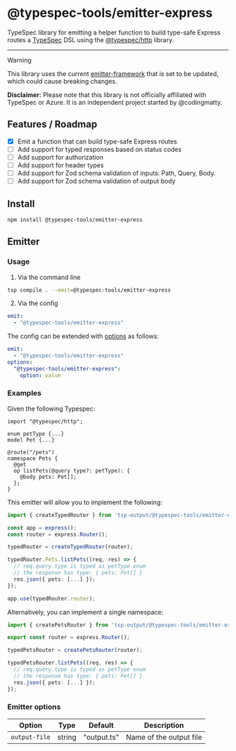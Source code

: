 # @typespec-tools/emitter-express

TypeSpec library for emitting a helper function to build type-safe Express routes a [TypeSpec](https://typespec.io) DSL using the [@typespec/http](https://typespec.io/docs/libraries/http/reference) library.

---

> [!WARNING]
> This library uses the current [emitter-framework](https://typespec.io/docs/extending-typespec/emitter-framework) that is set to be updated, which could cause breaking changes.

**Disclaimer:** Please note that this library is not officially affiliated with TypeSpec or Azure. It is an independent project started by @codingmatty.

## Features / Roadmap

- [x] Emit a function that can build type-safe Express routes
- [ ] Add support for typed responses based on status codes
- [ ] Add support for authorization
- [ ] Add support for header types
- [ ] Add support for Zod schema validation of inputs: Path, Query, Body.
- [ ] Add support for Zod schema validation of output body

## Install

```bash
npm install @typespec-tools/emitter-express
```

## Emitter

### Usage

1. Via the command line

```bash
tsp compile . --emit=@typespec-tools/emitter-express
```

2. Via the config

```yaml
emit:
  - "@typespec-tools/emitter-express"
```

The config can be extended with [options](#emitter-options) as follows:

```yaml
emit:
  - "@typespec-tools/emitter-express"
options:
  "@typespec-tools/emitter-express":
    option: value
```

### Examples

Given the following Typespec:
```typespec
import "@typespec/http";

enum petType {...}
model Pet {...}

@route("/pets")
namespace Pets {
  @get
  op listPets(@query type?: petType): {
    @body pets: Pet[];
  };
}
```

This emitter will allow you to implement the following:
```typescript
import { createTypedRouter } from 'tsp-output/@typespec-tools/emitter-express/output";

const app = express();
const router = express.Router();

typedRouter = createTypedRouter(router);

typedRouter.Pets.listPets((req, res) => {
  // req.query.type is typed as petType enum
  // the response has type: { pets: Pet[] }
  res.json({ pets: [...] });
});

app.use(typedRouter.router);
```

Alternatively, you can implement a single namespace:
```typescript
import { createPetsRouter } from 'tsp-output/@typespec-tools/emitter-express/output";

export const router = express.Router();

typedPetsRouter = createPetsRouter(router);

typedPetsRouter.listPets((req, res) => {
  // req.query.type is typed as petType enum
  // the response has type: { pets: Pet[] }
  res.json({ pets: [...] });
});
```

### Emitter options

| Option        | Type   | Default     | Description             |
| ------------- | ------ | ----------- | ----------------------- |
| `output-file` | string | "output.ts" | Name of the output file |
